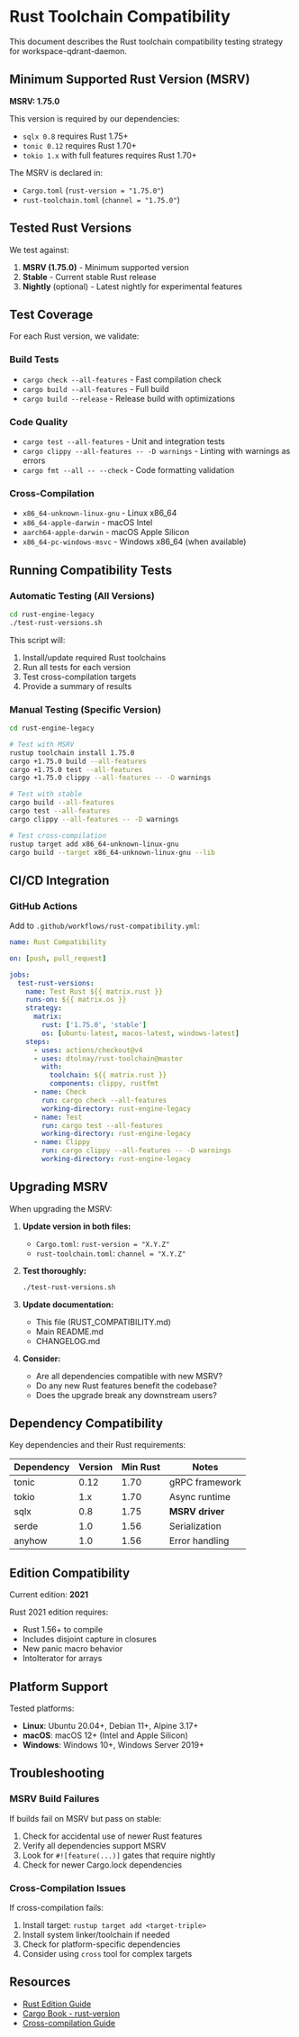 # Rust Toolchain Compatibility

This document describes the Rust toolchain compatibility testing strategy for workspace-qdrant-daemon.

## Minimum Supported Rust Version (MSRV)

**MSRV: 1.75.0**

This version is required by our dependencies:
- `sqlx 0.8` requires Rust 1.75+
- `tonic 0.12` requires Rust 1.70+
- `tokio 1.x` with full features requires Rust 1.70+

The MSRV is declared in:
- `Cargo.toml` (`rust-version = "1.75.0"`)
- `rust-toolchain.toml` (`channel = "1.75.0"`)

## Tested Rust Versions

We test against:
1. **MSRV (1.75.0)** - Minimum supported version
2. **Stable** - Current stable Rust release
3. **Nightly** (optional) - Latest nightly for experimental features

## Test Coverage

For each Rust version, we validate:

### Build Tests
- `cargo check --all-features` - Fast compilation check
- `cargo build --all-features` - Full build
- `cargo build --release` - Release build with optimizations

### Code Quality
- `cargo test --all-features` - Unit and integration tests
- `cargo clippy --all-features -- -D warnings` - Linting with warnings as errors
- `cargo fmt --all -- --check` - Code formatting validation

### Cross-Compilation
- `x86_64-unknown-linux-gnu` - Linux x86_64
- `x86_64-apple-darwin` - macOS Intel
- `aarch64-apple-darwin` - macOS Apple Silicon
- `x86_64-pc-windows-msvc` - Windows x86_64 (when available)

## Running Compatibility Tests

### Automatic Testing (All Versions)

```bash
cd rust-engine-legacy
./test-rust-versions.sh
```

This script will:
1. Install/update required Rust toolchains
2. Run all tests for each version
3. Test cross-compilation targets
4. Provide a summary of results

### Manual Testing (Specific Version)

```bash
cd rust-engine-legacy

# Test with MSRV
rustup toolchain install 1.75.0
cargo +1.75.0 build --all-features
cargo +1.75.0 test --all-features
cargo +1.75.0 clippy --all-features -- -D warnings

# Test with stable
cargo build --all-features
cargo test --all-features
cargo clippy --all-features -- -D warnings

# Test cross-compilation
rustup target add x86_64-unknown-linux-gnu
cargo build --target x86_64-unknown-linux-gnu --lib
```

## CI/CD Integration

### GitHub Actions

Add to `.github/workflows/rust-compatibility.yml`:

```yaml
name: Rust Compatibility

on: [push, pull_request]

jobs:
  test-rust-versions:
    name: Test Rust ${{ matrix.rust }}
    runs-on: ${{ matrix.os }}
    strategy:
      matrix:
        rust: ['1.75.0', 'stable']
        os: [ubuntu-latest, macos-latest, windows-latest]
    steps:
      - uses: actions/checkout@v4
      - uses: dtolnay/rust-toolchain@master
        with:
          toolchain: ${{ matrix.rust }}
          components: clippy, rustfmt
      - name: Check
        run: cargo check --all-features
        working-directory: rust-engine-legacy
      - name: Test
        run: cargo test --all-features
        working-directory: rust-engine-legacy
      - name: Clippy
        run: cargo clippy --all-features -- -D warnings
        working-directory: rust-engine-legacy
```

## Upgrading MSRV

When upgrading the MSRV:

1. **Update version in both files:**
   - `Cargo.toml`: `rust-version = "X.Y.Z"`
   - `rust-toolchain.toml`: `channel = "X.Y.Z"`

2. **Test thoroughly:**
   ```bash
   ./test-rust-versions.sh
   ```

3. **Update documentation:**
   - This file (RUST_COMPATIBILITY.md)
   - Main README.md
   - CHANGELOG.md

4. **Consider:**
   - Are all dependencies compatible with new MSRV?
   - Do any new Rust features benefit the codebase?
   - Does the upgrade break any downstream users?

## Dependency Compatibility

Key dependencies and their Rust requirements:

| Dependency | Version | Min Rust | Notes |
|------------|---------|----------|-------|
| tonic | 0.12 | 1.70 | gRPC framework |
| tokio | 1.x | 1.70 | Async runtime |
| sqlx | 0.8 | 1.75 | **MSRV driver** |
| serde | 1.0 | 1.56 | Serialization |
| anyhow | 1.0 | 1.56 | Error handling |

## Edition Compatibility

Current edition: **2021**

Rust 2021 edition requires:
- Rust 1.56+ to compile
- Includes disjoint capture in closures
- New panic macro behavior
- IntoIterator for arrays

## Platform Support

Tested platforms:
- **Linux**: Ubuntu 20.04+, Debian 11+, Alpine 3.17+
- **macOS**: macOS 12+ (Intel and Apple Silicon)
- **Windows**: Windows 10+, Windows Server 2019+

## Troubleshooting

### MSRV Build Failures

If builds fail on MSRV but pass on stable:

1. Check for accidental use of newer Rust features
2. Verify all dependencies support MSRV
3. Look for `#![feature(...)]` gates that require nightly
4. Check for newer Cargo.lock dependencies

### Cross-Compilation Issues

If cross-compilation fails:

1. Install target: `rustup target add <target-triple>`
2. Install system linker/toolchain if needed
3. Check for platform-specific dependencies
4. Consider using `cross` tool for complex targets

## Resources

- [Rust Edition Guide](https://doc.rust-lang.org/edition-guide/)
- [Cargo Book - rust-version](https://doc.rust-lang.org/cargo/reference/manifest.html#the-rust-version-field)
- [Cross-compilation Guide](https://rust-lang.github.io/rustup/cross-compilation.html)
